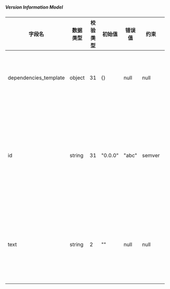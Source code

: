 ##### Version Information Model
| 字段名                   | 数据类型   | 校验类型 | 初始值     | 错误值   | 约束     | 关联   | 标签   | 说明                       |
|-----------------------|--------|------|---------|-------|--------|------|------|--------------------------|
| dependencies_template | object | 31   | {}      | null  | null   | null | 依赖模板 | 存储版本依赖配置的模板信息            |
| id                    | string | 31   | "0.0.0" | "abc" | semver | null | 版本号  | 表示软件或组件的当前版本，遵循语义化版本控制规则 |
| text                  | string | 2    | ""      | null  | null   | null | 说明文本 | 与版本相关的一些描述性或备注性文本内容      |